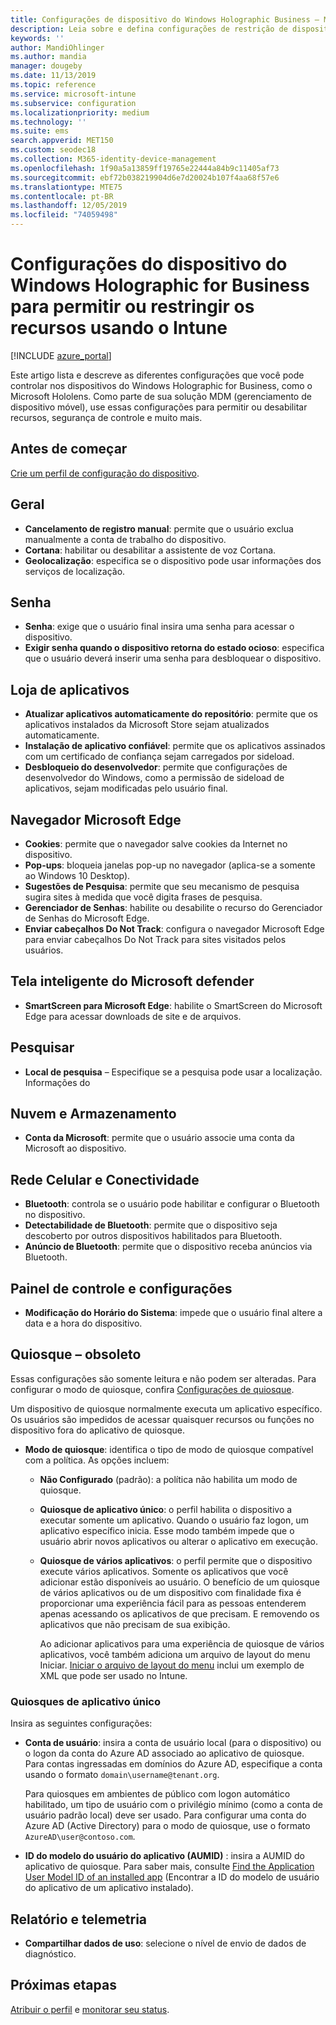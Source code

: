 ```yaml
---
title: Configurações de dispositivo do Windows Holographic Business – Microsoft Intune – Azure | Microsoft Docs
description: Leia sobre e defina configurações de restrição de dispositivo no Microsoft Intune para o Windows Holographic for Business, incluindo cancelamento do registro, geolocalização, senhas, instalação de aplicativos da App Store, cookies e pop-ups no Microsoft Edge, Microsoft Defender, pesquisa, armazenamento e nuvem, conectividade por Bluetooth, hora do sistema e dados de uso no Azure.
keywords: ''
author: MandiOhlinger
ms.author: mandia
manager: dougeby
ms.date: 11/13/2019
ms.topic: reference
ms.service: microsoft-intune
ms.subservice: configuration
ms.localizationpriority: medium
ms.technology: ''
ms.suite: ems
search.appverid: MET150
ms.custom: seodec18
ms.collection: M365-identity-device-management
ms.openlocfilehash: 1f90a5a13859ff19765e22444a84b9c11405af73
ms.sourcegitcommit: ebf72b038219904d6e7d20024b107f4aa68f57e6
ms.translationtype: MTE75
ms.contentlocale: pt-BR
ms.lasthandoff: 12/05/2019
ms.locfileid: "74059498"
---
```

# <a name="windows-holographic-for-business-device-settings-to-allow-or-restrict-features-using-intune"></a>Configurações do dispositivo do Windows Holographic for Business para permitir ou restringir os recursos usando o Intune

[!INCLUDE [azure_portal](../includes/azure_portal.md)]

Este artigo lista e descreve as diferentes configurações que você pode controlar nos dispositivos do Windows Holographic for Business, como o Microsoft Hololens. Como parte de sua solução MDM (gerenciamento de dispositivo móvel), use essas configurações para permitir ou desabilitar recursos, segurança de controle e muito mais.

## <a name="before-you-begin"></a>Antes de começar

[Crie um perfil de configuração do dispositivo](device-restrictions-configure.md#create-the-profile).

## <a name="general"></a>Geral

- **Cancelamento de registro manual**: permite que o usuário exclua manualmente a conta de trabalho do dispositivo.
- **Cortana**: habilitar ou desabilitar a assistente de voz Cortana.
- **Geolocalização**: especifica se o dispositivo pode usar informações dos serviços de localização.

## <a name="password"></a>Senha

- **Senha**: exige que o usuário final insira uma senha para acessar o dispositivo.
- **Exigir senha quando o dispositivo retorna do estado ocioso**: especifica que o usuário deverá inserir uma senha para desbloquear o dispositivo.

## <a name="app-store"></a>Loja de aplicativos

- **Atualizar aplicativos automaticamente do repositório**: permite que os aplicativos instalados da Microsoft Store sejam atualizados automaticamente.
- **Instalação de aplicativo confiável**: permite que os aplicativos assinados com um certificado de confiança sejam carregados por sideload.
- **Desbloqueio do desenvolvedor**: permite que configurações de desenvolvedor do Windows, como a permissão de sideload de aplicativos, sejam modificadas pelo usuário final.

## <a name="microsoft-edge-browser"></a>Navegador Microsoft Edge

- **Cookies**: permite que o navegador salve cookies da Internet no dispositivo.
- **Pop-ups**: bloqueia janelas pop-up no navegador (aplica-se a somente ao Windows 10 Desktop).
- **Sugestões de Pesquisa**: permite que seu mecanismo de pesquisa sugira sites à medida que você digita frases de pesquisa.
- **Gerenciador de Senhas**: habilite ou desabilite o recurso do Gerenciador de Senhas do Microsoft Edge.
- **Enviar cabeçalhos Do Not Track**: configura o navegador Microsoft Edge para enviar cabeçalhos Do Not Track para sites visitados pelos usuários.

## <a name="microsoft-defender-smart-screen"></a>Tela inteligente do Microsoft defender

- **SmartScreen para Microsoft Edge**: habilite o SmartScreen do Microsoft Edge para acessar downloads de site e de arquivos.

## <a name="search"></a>Pesquisar

- **Local de pesquisa** – Especifique se a pesquisa pode usar a localização. Informações do

## <a name="cloud-and-storage"></a>Nuvem e Armazenamento

- **Conta da Microsoft**: permite que o usuário associe uma conta da Microsoft ao dispositivo.

## <a name="cellular-and-connectivity"></a>Rede Celular e Conectividade

- **Bluetooth**: controla se o usuário pode habilitar e configurar o Bluetooth no dispositivo.
- **Detectabilidade de Bluetooth**: permite que o dispositivo seja descoberto por outros dispositivos habilitados para Bluetooth.
- **Anúncio de Bluetooth**: permite que o dispositivo receba anúncios via Bluetooth.

## <a name="control-panel-and-settings"></a>Painel de controle e configurações

- **Modificação do Horário do Sistema**: impede que o usuário final altere a data e a hora do dispositivo.

## <a name="kiosk---obsolete"></a>Quiosque – obsoleto

Essas configurações são somente leitura e não podem ser alteradas. Para configurar o modo de quiosque, confira [Configurações de quiosque](kiosk-settings-holographic.md).

Um dispositivo de quiosque normalmente executa um aplicativo específico. Os usuários são impedidos de acessar quaisquer recursos ou funções no dispositivo fora do aplicativo de quiosque.

- **Modo de quiosque**: identifica o tipo de modo de quiosque compatível com a política. As opções incluem:

  - **Não Configurado** (padrão): a política não habilita um modo de quiosque. 
  - **Quiosque de aplicativo único**: o perfil habilita o dispositivo a executar somente um aplicativo. Quando o usuário faz logon, um aplicativo específico inicia. Esse modo também impede que o usuário abrir novos aplicativos ou alterar o aplicativo em execução.
  - **Quiosque de vários aplicativos**: o perfil permite que o dispositivo execute vários aplicativos. Somente os aplicativos que você adicionar estão disponíveis ao usuário. O benefício de um quiosque de vários aplicativos ou de um dispositivo com finalidade fixa é proporcionar uma experiência fácil para as pessoas entenderem apenas acessando os aplicativos de que precisam. E removendo os aplicativos que não precisam de sua exibição. 
  
    Ao adicionar aplicativos para uma experiência de quiosque de vários aplicativos, você também adiciona um arquivo de layout do menu Iniciar. [Iniciar o arquivo de layout do menu](/hololens/hololens-kiosk#start-layout-file-for-mdm-intune-and-others) inclui um exemplo de XML que pode ser usado no Intune. 

### <a name="single-app-kiosks"></a>Quiosques de aplicativo único

Insira as seguintes configurações:

- **Conta de usuário**: insira a conta de usuário local (para o dispositivo) ou o logon da conta do Azure AD associado ao aplicativo de quiosque. Para contas ingressadas em domínios do Azure AD, especifique a conta usando o formato `domain\username@tenant.org`. 

    Para quiosques em ambientes de público com logon automático habilitado, um tipo de usuário com o privilégio mínimo (como a conta de usuário padrão local) deve ser usado. Para configurar uma conta do Azure AD (Active Directory) para o modo de quiosque, use o formato `AzureAD\user@contoso.com`.

- **ID do modelo do usuário do aplicativo (AUMID)** : insira a AUMID do aplicativo de quiosque. Para saber mais, consulte [Find the Application User Model ID of an installed app](https://docs.microsoft.com/windows-hardware/customize/enterprise/find-the-application-user-model-id-of-an-installed-app) (Encontrar a ID do modelo de usuário do aplicativo de um aplicativo instalado).

## <a name="reporting-and-telemetry"></a>Relatório e telemetria

- **Compartilhar dados de uso**: selecione o nível de envio de dados de diagnóstico.

## <a name="next-steps"></a>Próximas etapas

[Atribuir o perfil](device-profile-assign.md) e [monitorar seu status](device-profile-monitor.md).
